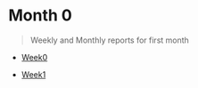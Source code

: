 # Month 0

> Weekly and Monthly reports for first month

- [Week0](https://github.com/Sharelter/plct_work/tree/main/month0/week0)

- [Week1](https://github.com/Sharelter/plct_work/tree/main/month0/week1)
